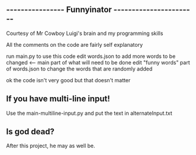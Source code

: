 ---------------- Funnyinator -----------------------
----------------------------------------------------

Courtesy of Mr Cowboy Luigi's brain and my programming skills

All the comments on the code are fairly self explanatory

run main.py to use this code
edit words.json to add more words to be changed <-- main part of what will need to be done
edit "funny words" part of words.json to change the words that are randomly added

ok the code isn't very good but that doesn't matter

If you have multi-line input!
-----------------------------
Use the main-multiline-input.py and put the text in alternateInput.txt

Is god dead?
------------
After this project, he may as well be.
